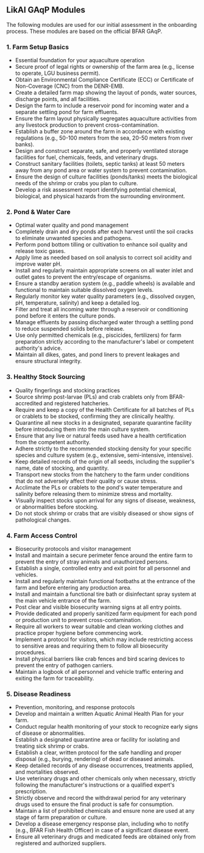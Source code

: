 ## LikAI GAqP Modules

The following modules are used for our initial assessment in the onboarding process. These modules are based on the official BFAR GAqP.

### 1. Farm Setup Basics  

- Essential foundation for your aquaculture operation  
- Secure proof of legal rights or ownership of the farm area (e.g., license to operate, LGU business permit).  
- Obtain an Environmental Compliance Certificate (ECC) or Certificate of Non-Coverage (CNC) from the DENR-EMB.  
- Create a detailed farm map showing the layout of ponds, water sources, discharge points, and all facilities.  
- Design the farm to include a reservoir pond for incoming water and a separate settling pond for farm effluents.  
- Ensure the farm layout physically segregates aquaculture activities from any livestock production to prevent cross-contamination.  
- Establish a buffer zone around the farm in accordance with existing regulations (e.g., 50-100 meters from the sea, 20-50 meters from river banks).  
- Design and construct separate, safe, and properly ventilated storage facilities for fuel, chemicals, feeds, and veterinary drugs.  
- Construct sanitary facilities (toilets, septic tanks) at least 50 meters away from any pond area or water system to prevent contamination.  
- Ensure the design of culture facilities (ponds/tanks) meets the biological needs of the shrimp or crabs you plan to culture.  
- Develop a risk assessment report identifying potential chemical, biological, and physical hazards from the surrounding environment.  

### 2. Pond & Water Care  

- Optimal water quality and pond management  
- Completely drain and dry ponds after each harvest until the soil cracks to eliminate unwanted species and pathogens.  
- Perform pond bottom tilling or cultivation to enhance soil quality and release toxic gases.  
- Apply lime as needed based on soil analysis to correct soil acidity and improve water pH.  
- Install and regularly maintain appropriate screens on all water inlet and outlet gates to prevent the entry/escape of organisms.  
- Ensure a standby aeration system (e.g., paddle wheels) is available and functional to maintain suitable dissolved oxygen levels.  
- Regularly monitor key water quality parameters (e.g., dissolved oxygen, pH, temperature, salinity) and keep a detailed log.  
- Filter and treat all incoming water through a reservoir or conditioning pond before it enters the culture ponds.  
- Manage effluents by passing discharged water through a settling pond to reduce suspended solids before release.  
- Use only permitted chemicals (e.g., piscicides, fertilizers) for farm preparation strictly according to the manufacturer's label or competent authority's advice.  
- Maintain all dikes, gates, and pond liners to prevent leakages and ensure structural integrity.  

### 3. Healthy Stock Sourcing  

- Quality fingerlings and stocking practices  
- Source shrimp post-larvae (PLs) and crab crablets only from BFAR-accredited and registered hatcheries.  
- Require and keep a copy of the Health Certificate for all batches of PLs or crablets to be stocked, confirming they are clinically healthy.  
- Quarantine all new stocks in a designated, separate quarantine facility before introducing them into the main culture system.  
- Ensure that any live or natural feeds used have a health certification from the competent authority.  
- Adhere strictly to the recommended stocking density for your specific species and culture system (e.g., extensive, semi-intensive, intensive).  
- Keep detailed records of the origin of all seeds, including the supplier's name, date of stocking, and quantity.  
- Transport new stocks from the hatchery to the farm under conditions that do not adversely affect their quality or cause stress.  
- Acclimate the PLs or crablets to the pond's water temperature and salinity before releasing them to minimize stress and mortality.  
- Visually inspect stocks upon arrival for any signs of disease, weakness, or abnormalities before stocking.  
- Do not stock shrimp or crabs that are visibly diseased or show signs of pathological changes.  

### 4. Farm Access Control  

- Biosecurity protocols and visitor management  
- Install and maintain a secure perimeter fence around the entire farm to prevent the entry of stray animals and unauthorized persons.  
- Establish a single, controlled entry and exit point for all personnel and vehicles.  
- Install and regularly maintain functional footbaths at the entrance of the farm and before entering any production area.  
- Install and maintain a functional tire bath or disinfectant spray system at the main vehicle entrance of the farm.  
- Post clear and visible biosecurity warning signs at all entry points.  
- Provide dedicated and properly sanitized farm equipment for each pond or production unit to prevent cross-contamination.  
- Require all workers to wear suitable and clean working clothes and practice proper hygiene before commencing work.  
- Implement a protocol for visitors, which may include restricting access to sensitive areas and requiring them to follow all biosecurity procedures.  
- Install physical barriers like crab fences and bird scaring devices to prevent the entry of pathogen carriers.  
- Maintain a logbook of all personnel and vehicle traffic entering and exiting the farm for traceability.  

### 5. Disease Readiness  

- Prevention, monitoring, and response protocols  
- Develop and maintain a written Aquatic Animal Health Plan for your farm.  
- Conduct regular health monitoring of your stock to recognize early signs of disease or abnormalities.  
- Establish a designated quarantine area or facility for isolating and treating sick shrimp or crabs.  
- Establish a clear, written protocol for the safe handling and proper disposal (e.g., burying, rendering) of dead or diseased animals.  
- Keep detailed records of any disease occurrences, treatments applied, and mortalities observed.  
- Use veterinary drugs and other chemicals only when necessary, strictly following the manufacturer's instructions or a qualified expert's prescription.  
- Strictly observe and record the withdrawal period for any veterinary drugs used to ensure the final product is safe for consumption.  
- Maintain a list of prohibited chemicals and ensure none are used at any stage of farm preparation or culture.  
- Develop a disease emergency response plan, including who to notify (e.g., BFAR Fish Health Officer) in case of a significant disease event.  
- Ensure all veterinary drugs and medicated feeds are obtained only from registered and authorized suppliers.  
